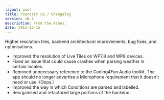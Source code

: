 ```yaml
---
layout: post
title: Fourcast v0.7 Changelog
version: v0.7
description: From the Ashes.
date: 2012-12-15
---
```


Higher resolution tiles, backend architectural improvements, bug fixes, and optimisations.

* Improved the resolution of Live Tiles on WP7.8 and WP8 devices.
* Fixed an issue that could cause crashes when parsing weather in certain locales.
* Removed unnecessary reference to the Coding4Fun Audio toolkit. The app should no longer advertise a Microphone requirement that it doesn't need or use. (Oops.)
* Improved the way in which Conditions are parsed and labelled.
* Reorganised and refactored large portions of the backend.
